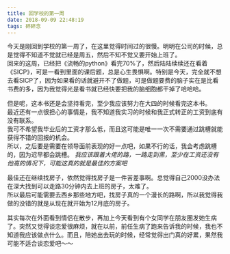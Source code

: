 ```yaml
---
title: 回学校的第一周
date: 2018-09-09 22:48:19
tags: 碎碎念
---
```

今天是刚回到学校的第一周了，在这里觉得时间过的很慢。明明在公司的时候，总是觉得不知道不觉就已经是周五，然后不知不觉又要开始上班了。  
回来的这周，已经把《流畅的python》看完70%了，然后陆陆续续还在看着《SICP》，可是一看到里面的课后题，总是心生畏惧啊。特别是今天，完全就不想去看SICP了，因为如果看的话就避开不了做题，可是做题要费的脑子实在是比看书费的多，因为我觉得光是看书就已经快要把我的脑细胞都干掉了哈哈哈。  
<!--more -->

但是呢，这本书还是会坚持看完，至少我应该努力在大四的时候看完这本书。  
最近还有一点很担心的事情是，我不知道我实习的时候和我正式转正的工资到底有没有联系。  
我可不希望我毕业后的工资才那么低，而且这可能是唯一一次不需要通过跳槽就能获得不错的回报的机会。  
所以，之后要是需要在领导面前表现的好一点吧，如果不行的话，我会考虑跳槽的，因为迟早都会跳槽。
*我应该跟着大佬的路，一路走到黑，至少在工资还没有他高的情况下，可能这真的就是最佳的方案吧*  

最佳还在继续找房子，依然觉得找房子是一件苦差事啊。总觉得自己2000没办法在深大找到可以走路30分钟内去上班的房子，太难了。  
所以最后可能需要去西乡那些地方吧，找房子真的一个漫长的路啊，所以我觉得我做的没错的就是从现在就开始为12月底的房子。

其实每次在外面看到情侣在散步，再加上今天看到有个女同学在朋友圈发她生病了。突然又觉得谈恋爱很麻烦，就在以前，前任生病了跑来告诉我的时候，我也不知道我应该做点什么。而且，陪她出去玩的时候，经常觉得出门真的好累，果然我可能不适合谈恋爱吧～～